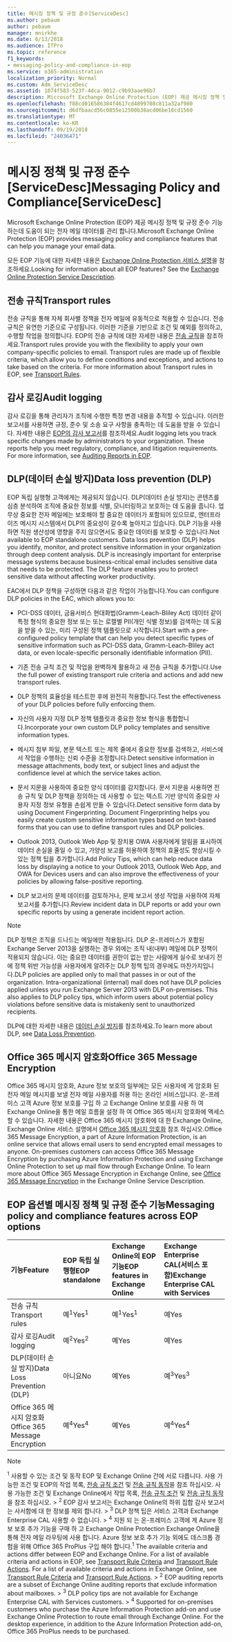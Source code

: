 ```yaml
---
title: 메시징 정책 및 규정 준수[ServiceDesc]
ms.author: pebaum
author: pebaum
manager: mnirkhe
ms.date: 6/13/2018
ms.audience: ITPro
ms.topic: reference
f1_keywords:
- messaging-policy-and-compliance-in-eop
ms.service: o365-administration
localization_priority: Normal
ms.custom: Adm_ServiceDesc
ms.assetid: 1074f583-523f-4dca-9012-c9b93aae96b7
description: Microsoft Exchange Online Protection (EOP) 제공 메시징 정책 및 규정 준수 기능 하는데 도움이 되는 전자 메일 데이터를 관리 합니다.
ms.openlocfilehash: f88cd016586384f4617cd4899708c811a32af980
ms.sourcegitcommit: d6dfbaacd56c0855e12500b38acd06be16cd1560
ms.translationtype: MT
ms.contentlocale: ko-KR
ms.lasthandoff: 09/19/2018
ms.locfileid: "24036471"
---
```

# <a name="messaging-policy-and-complianceservicedesc"></a><span data-ttu-id="49d8e-103">메시징 정책 및 규정 준수[ServiceDesc]</span><span class="sxs-lookup"><span data-stu-id="49d8e-103">Messaging Policy and Compliance[ServiceDesc]</span></span>

<span data-ttu-id="49d8e-104">Microsoft Exchange Online Protection (EOP) 제공 메시징 정책 및 규정 준수 기능 하는데 도움이 되는 전자 메일 데이터를 관리 합니다.</span><span class="sxs-lookup"><span data-stu-id="49d8e-104">Microsoft Exchange Online Protection (EOP) provides messaging policy and compliance features that can help you manage your email data.</span></span>
  
<span data-ttu-id="49d8e-p101">모든 EOP 기능에 대한 자세한 내용은 [Exchange Online Protection 서비스 설명](exchange-online-protection-service-description.md)을 참조하세요.</span><span class="sxs-lookup"><span data-stu-id="49d8e-p101">Looking for information about all EOP features? See the [Exchange Online Protection Service Description](exchange-online-protection-service-description.md).</span></span>
  
## <a name="transport-rules"></a><span data-ttu-id="49d8e-107">전송 규칙</span><span class="sxs-lookup"><span data-stu-id="49d8e-107">Transport rules</span></span>
<span data-ttu-id="49d8e-108"><a name="BKMK_transportrules"> </a></span><span class="sxs-lookup"><span data-stu-id="49d8e-108"></span></span>

<span data-ttu-id="49d8e-p102">전송 규칙을 통해 자체 회사별 정책을 전자 메일에 유동적으로 적용할 수 있습니다. 전송 규칙은 유연한 기준으로 구성됩니다. 이러한 기준을 기반으로 조건 및 예외를 정의하고, 수행할 작업을 정의합니다. EOP의 전송 규칙에 대한 자세한 내용은 [전송 규칙](https://go.microsoft.com/fwlink/p/?LinkId=320399)을 참조하세요.</span><span class="sxs-lookup"><span data-stu-id="49d8e-p102">Transport rules provide you with the flexibility to apply your own company-specific policies to email. Transport rules are made up of flexible criteria, which allow you to define conditions and exceptions, and actions to take based on the criteria. For more information about Transport rules in EOP, see [Transport Rules](https://go.microsoft.com/fwlink/p/?LinkId=320399).</span></span>
  
## <a name="audit-logging"></a><span data-ttu-id="49d8e-112">감사 로깅</span><span class="sxs-lookup"><span data-stu-id="49d8e-112">Audit logging</span></span>
<span data-ttu-id="49d8e-113"><a name="BKMK_auditlogging"> </a></span><span class="sxs-lookup"><span data-stu-id="49d8e-113"></span></span>

<span data-ttu-id="49d8e-p103">감사 로깅을 통해 관리자가 조직에 수행한 특정 변경 내용을 추적할 수 있습니다. 이러한 보고서를 사용하면 규정, 준수 및 소송 요구 사항을 충족하는 데 도움을 받을 수 있습니다. 자세한 내용은 [EOP의 감사 보고서](https://go.microsoft.com/fwlink/p/?LinkId=314258)를 참조하세요.</span><span class="sxs-lookup"><span data-stu-id="49d8e-p103">Audit logging lets you track specific changes made by administrators to your organization. These reports help you meet regulatory, compliance, and litigation requirements. For more information, see [Auditing Reports in EOP](https://go.microsoft.com/fwlink/p/?LinkId=314258).</span></span>
  
## <a name="data-loss-prevention-dlp"></a><span data-ttu-id="49d8e-117">DLP(데이터 손실 방지)</span><span class="sxs-lookup"><span data-stu-id="49d8e-117">Data loss prevention (DLP)</span></span>
<span data-ttu-id="49d8e-118"><a name="BKMK_datalossprevention"> </a></span><span class="sxs-lookup"><span data-stu-id="49d8e-118"></span></span>

<span data-ttu-id="49d8e-p104">EOP 독립 실행형 고객에게는 제공되지 않습니다. DLP(데이터 손실 방지)는 콘텐츠를 심층 분석하여 조직에 중요한 정보를 식별, 모니터링하고 보호하는 데 도움을 줍니다. 업무상 중요한 전자 메일에는 보호해야 할 중요한 데이터가 포함되어 있으므로, 엔터프라이즈 메시지 시스템에서 DLP의 중요성이 갈수록 높아지고 있습니다. DLP 기능을 사용하면 직원 생산성에 영향을 주지 않으면서도 중요한 데이터를 보호할 수 있습니다.</span><span class="sxs-lookup"><span data-stu-id="49d8e-p104">Not available to EOP standalone customers. Data loss prevention (DLP) helps you identify, monitor, and protect sensitive information in your organization through deep content analysis. DLP is increasingly important for enterprise message systems because business-critical email includes sensitive data that needs to be protected. The DLP feature enables you to protect sensitive data without affecting worker productivity.</span></span>
  
<span data-ttu-id="49d8e-123">EAC에서 DLP 정책을 구성하면 다음과 같은 작업이 가능합니다.</span><span class="sxs-lookup"><span data-stu-id="49d8e-123">You can configure DLP policies in the EAC, which allows you to:</span></span>
  
- <span data-ttu-id="49d8e-124">PCI-DSS 데이터, 금융서비스 현대화법(Gramm-Leach-Bliley Act) 데이터 같이 특정 형식의 중요한 정보 또는 또는 로캘별 PII(개인 식별 정보)를 검색하는 데 도움을 받을 수 있는, 미리 구성된 정책 템플릿으로 시작합니다.</span><span class="sxs-lookup"><span data-stu-id="49d8e-124">Start with a pre-configured policy template that can help you detect specific types of sensitive information such as PCI-DSS data, Gramm-Leach-Bliley act data, or even locale-specific personally identifiable information (PII).</span></span>
    
- <span data-ttu-id="49d8e-125">기존 전송 규칙 조건 및 작업을 완벽하게 활용하고 새 전송 규칙을 추가합니다.</span><span class="sxs-lookup"><span data-stu-id="49d8e-125">Use the full power of existing transport rule criteria and actions and add new transport rules.</span></span>
    
- <span data-ttu-id="49d8e-126">DLP 정책의 효율성을 테스트한 후에 완전히 적용합니다.</span><span class="sxs-lookup"><span data-stu-id="49d8e-126">Test the effectiveness of your DLP policies before fully enforcing them.</span></span>
    
- <span data-ttu-id="49d8e-127">자신의 사용자 지정 DLP 정책 템플릿과 중요한 정보 형식을 통합합니다.</span><span class="sxs-lookup"><span data-stu-id="49d8e-127">Incorporate your own custom DLP policy templates and sensitive information types.</span></span>
    
- <span data-ttu-id="49d8e-128">메시지 첨부 파일, 본문 텍스트 또는 제목 줄에서 중요한 정보를 검색하고, 서비스에서 작업을 수행하는 신뢰 수준을 조정합니다.</span><span class="sxs-lookup"><span data-stu-id="49d8e-128">Detect sensitive information in message attachments, body text, or subject lines and adjust the confidence level at which the service takes action.</span></span>
    
- <span data-ttu-id="49d8e-p105">문서 지문을 사용하여 중요한 양식 데이터를 감지합니다. 문서 지문을 사용하면 전송 규칙 및 DLP 정책을 정의하는 데 사용할 수 있는 텍스트 기반 양식의 중요한 사용자 지정 정보 유형을 손쉽게 만들 수 있습니다.</span><span class="sxs-lookup"><span data-stu-id="49d8e-p105">Detect sensitive form data by using Document Fingerprinting. Document Fingerprinting helps you easily create custom sensitive information types based on text-based forms that you can use to define transport rules and DLP policies.</span></span>
    
- <span data-ttu-id="49d8e-131">Outlook 2013, Outlook Web App 및 장치용 OWA 사용자에게 알림을 표시하여 데이터 손실을 줄일 수 있고, 가양성 보고를 허용하여 정책의 효율성도 향상시킬 수 있는 정책 팁을 추가합니다.</span><span class="sxs-lookup"><span data-stu-id="49d8e-131">Add Policy Tips, which can help reduce data loss by displaying a notice to your Outlook 2013, Outlook Web App, and OWA for Devices users and can also improve the effectiveness of your policies by allowing false-positive reporting.</span></span>
    
- <span data-ttu-id="49d8e-132">DLP 보고서의 문제 데이터를 검토하거나, 문제 보고서 생성 작업을 사용하여 자체 보고서를 추가합니다.</span><span class="sxs-lookup"><span data-stu-id="49d8e-132">Review incident data in DLP reports or add your own specific reports by using a generate incident report action.</span></span>
    
> [!NOTE]
> <span data-ttu-id="49d8e-p106">DLP 정책은 조직을 드나드는 메일에만 적용됩니다. DLP 온-프레미스가 포함된 Exchange Server 2013을 실행하는 경우 외에는 조직 내(내부) 메일에 DLP 정책이 적용되지 않습니다. 이는 중요한 데이터를 권한이 없는 받는 사람에게 실수로 보내기 전에 정책 위반 가능성을 사용자에게 알려주는 DLP 정책 팁의 경우에도 마찬가지입니다.</span><span class="sxs-lookup"><span data-stu-id="49d8e-p106">DLP policies are applied only to mail that passes in or out of the organization. Intra-organizational (internal) mail does not have DLP policies applied unless you run Exchange Server 2013 with DLP on-premises. This also applies to DLP policy tips, which inform users about potential policy violations before sensitive data is mistakenly sent to unauthorized recipients.</span></span> 
  
<span data-ttu-id="49d8e-136">DLP에 대한 자세한 내용은 [데이터 손실 방지](https://go.microsoft.com/fwlink/p/?LinkId=320398)를 참조하세요.</span><span class="sxs-lookup"><span data-stu-id="49d8e-136">To learn more about DLP, see [Data Loss Prevention](https://go.microsoft.com/fwlink/p/?LinkId=320398).</span></span>
  
## <a name="office-365-message-encryption"></a><span data-ttu-id="49d8e-137">Office 365 메시지 암호화</span><span class="sxs-lookup"><span data-stu-id="49d8e-137">Office 365 Message Encryption</span></span>
<span data-ttu-id="49d8e-138"><a name="BKMK_OME_in_EOP"> </a></span><span class="sxs-lookup"><span data-stu-id="49d8e-138"></span></span>

<span data-ttu-id="49d8e-p107">Office 365 메시지 암호화, Azure 정보 보호의 일부에는 모든 사용자에 게 암호화 된 전자 메일 메시지를 보낼 전자 메일 사용자를 허용 하는 온라인 서비스입니다. 온-프레미스 고객 Azure 정보 보호를 구입 하 고 Exchange Online 보호를 사용 하 여 Exchange Online을 통한 메일 흐름을 설정 하 여 Office 365 메시지 암호화에 액세스할 수 있습니다. 자세한 내용은 Office 365 메시지 암호화에 대 한 Exchange Online, Exchange Online 서비스 설명에서 [Office 365 메시지 암호화](../exchange-online-service-description/message-policy-and-compliance.md#office-365-message-encryption) 참조 하십시오.</span><span class="sxs-lookup"><span data-stu-id="49d8e-p107">Office 365 Message Encryption, a part of Azure Information Protection, is an online service that allows email users to send encrypted email messages to anyone. On-premises customers can access Office 365 Message Encryption by purchasing Azure Information Protection and using Exchange Online Protection to set up mail flow through Exchange Online. To learn more about Office 365 Message Encryption in Exchange Online, see [Office 365 Message Encryption](../exchange-online-service-description/message-policy-and-compliance.md#office-365-message-encryption) in the Exchange Online Service Description.</span></span> 
  
## <a name="messaging-policy-and-compliance-features-across-eop-options"></a><span data-ttu-id="49d8e-142">EOP 옵션별 메시징 정책 및 규정 준수 기능</span><span class="sxs-lookup"><span data-stu-id="49d8e-142">Messaging policy and compliance features across EOP options</span></span>
<span data-ttu-id="49d8e-143"><a name="BKMK_OME_in_EOP"> </a></span><span class="sxs-lookup"><span data-stu-id="49d8e-143"></span></span>

|<span data-ttu-id="49d8e-144">**기능**</span><span class="sxs-lookup"><span data-stu-id="49d8e-144">**Feature**</span></span>|<span data-ttu-id="49d8e-145">**EOP 독립 실행형**</span><span class="sxs-lookup"><span data-stu-id="49d8e-145">**EOP standalone**</span></span>|<span data-ttu-id="49d8e-146">**Exchange Online의 EOP 기능**</span><span class="sxs-lookup"><span data-stu-id="49d8e-146">**EOP features in Exchange Online**</span></span>|<span data-ttu-id="49d8e-147">**Exchange Enterprise CAL(서비스 포함)**</span><span class="sxs-lookup"><span data-stu-id="49d8e-147">**Exchange Enterprise CAL with Services**</span></span>|
|:-----|:-----|:-----|:-----|
|<span data-ttu-id="49d8e-148">전송 규칙</span><span class="sxs-lookup"><span data-stu-id="49d8e-148">Transport rules</span></span>  <br/> |<span data-ttu-id="49d8e-149">예<sup>1</sup></span><span class="sxs-lookup"><span data-stu-id="49d8e-149">Yes<sup>1</sup></span></span> <br/> |<span data-ttu-id="49d8e-150">예<sup>1</sup></span><span class="sxs-lookup"><span data-stu-id="49d8e-150">Yes<sup>1</sup></span></span> <br/> |<span data-ttu-id="49d8e-151">예</span><span class="sxs-lookup"><span data-stu-id="49d8e-151">Yes</span></span>  <br/> |
|<span data-ttu-id="49d8e-152">감사 로깅</span><span class="sxs-lookup"><span data-stu-id="49d8e-152">Audit logging</span></span>  <br/> |<span data-ttu-id="49d8e-153">예<sup>2</sup></span><span class="sxs-lookup"><span data-stu-id="49d8e-153">Yes<sup>2</sup></span></span> <br/> |<span data-ttu-id="49d8e-154">예</span><span class="sxs-lookup"><span data-stu-id="49d8e-154">Yes</span></span>  <br/> |<span data-ttu-id="49d8e-155">예</span><span class="sxs-lookup"><span data-stu-id="49d8e-155">Yes</span></span>  <br/> |
|<span data-ttu-id="49d8e-156">DLP(데이터 손실 방지)</span><span class="sxs-lookup"><span data-stu-id="49d8e-156">Data Loss Prevention (DLP)</span></span>  <br/> |<span data-ttu-id="49d8e-157">아니요</span><span class="sxs-lookup"><span data-stu-id="49d8e-157">No</span></span>  <br/> |<span data-ttu-id="49d8e-158">예</span><span class="sxs-lookup"><span data-stu-id="49d8e-158">Yes</span></span>  <br/> |<span data-ttu-id="49d8e-159">예<sup>3</sup></span><span class="sxs-lookup"><span data-stu-id="49d8e-159">Yes<sup>3</sup></span></span> <br/> |
|<span data-ttu-id="49d8e-160">Office 365 메시지 암호화</span><span class="sxs-lookup"><span data-stu-id="49d8e-160">Office 365 Message Encryption</span></span>  <br/> |<span data-ttu-id="49d8e-161">예<sup>4</sup></span><span class="sxs-lookup"><span data-stu-id="49d8e-161">Yes<sup>4</sup></span></span> <br/> |<span data-ttu-id="49d8e-162">예</span><span class="sxs-lookup"><span data-stu-id="49d8e-162">Yes</span></span>  <br/> |<span data-ttu-id="49d8e-163">예<sup>4</sup></span><span class="sxs-lookup"><span data-stu-id="49d8e-163">Yes<sup>4</sup></span></span> <br/> |
   
> [!NOTE]
> <span data-ttu-id="49d8e-p108"><sup>1</sup> 사용할 수 있는 조건 및 동작 EOP 및 Exchange Online 간에 서로 다릅니다. 사용 가능한 조건 및 EOP의 작업 목록, [전송 규칙 조건](https://go.microsoft.com/fwlink/p/?LinkId=320392) 및 [전송 규칙 동작](https://go.microsoft.com/fwlink/p/?LinkId=320393)을 참조 하십시오. 사용 가능한 조건 및 Exchange Online에서 작업 목록, [전송 규칙 조건](https://go.microsoft.com/fwlink/p/?LinkId=320394) 및 [전송 규칙 동작](https://go.microsoft.com/fwlink/p/?LinkId=320395)을 참조 하십시오. > <sup>2</sup> EOP 감사 보고서는 Exchange Online의 하위 집합 감사 보고서는 사서함에 대 한 정보를 제외 합니다. > <sup>3</sup> DLP 정책 팁은 서비스 고객과 Exchange Enterprise CAL 사용할 수 없습니다. > <sup>4</sup> 지원 되 는 온-프레미스 고객에 게 Azure 정보 보호 추가 기능을 구매 하 고 Exchange Online Protection Exchange Online을 통해 전자 메일 라우팅에 사용 합니다. Azure 정보 보호 추가 기능 외에도 데스크톱 경험을 위해 Office 365 ProPlus 구입 해야 합니다.</span><span class="sxs-lookup"><span data-stu-id="49d8e-p108"><sup>1</sup> The available criteria and actions differ between EOP and Exchange Online. For a list of available criteria and actions in EOP, see [Transport Rule Criteria](https://go.microsoft.com/fwlink/p/?LinkId=320392) and [Transport Rule Actions](https://go.microsoft.com/fwlink/p/?LinkId=320393). For a list of available criteria and actions in Exchange Online, see [Transport Rule Criteria](https://go.microsoft.com/fwlink/p/?LinkId=320394) and [Transport Rule Actions](https://go.microsoft.com/fwlink/p/?LinkId=320395). > <sup>2</sup> EOP auditing reports are a subset of Exchange Online auditing reports that exclude information about mailboxes. > <sup>3</sup> DLP policy tips are not available for Exchange Enterprise CAL with Services customers. > <sup>4</sup> Supported for on-premises customers who purchase the Azure Information Protection add-on and use Exchange Online Protection to route email through Exchange Online. For the desktop experience, in addition to the Azure Information Protection add-on, Office 365 ProPlus needs to be purchased.</span></span> 
  

